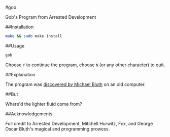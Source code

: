 #gob

Gob's Program from Arrested Development

##Installation

```bash
make && sudo make install
```

##Usage

```bash
gob
```

Choose `Y` to continue the program, choose `N` (or any other character) to quit.

##Explanation

The program was [discovered by Michael Bluth](https://www.youtube.com/watch?v=JbnjusltDHk) on an old computer.

##But

Where'd the lighter fluid come from?

##Acknowledgements

Full credit to Arrested Development, Mitchell Hurwitz, Fox, and George Oscar Bluth's magical and programming prowess.